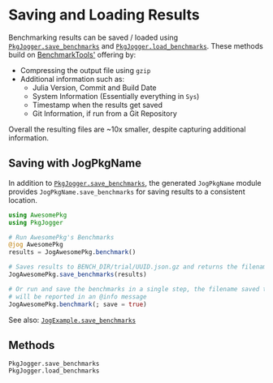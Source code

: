 # Saving and Loading Results

Benchmarking results can be saved / loaded using
[`PkgJogger.save_benchmarks`](@ref) and [`PkgJogger.load_benchmarks`](@ref).
These methods build on
[BenchmarkTools'](https://github.com/JuliaCI/BenchmarkTools.jl) offering by:

- Compressing the output file using `gzip`
- Additional information such as:
  - Julia Version, Commit and Build Date
  - System Information (Essentially everything in `Sys`)
  - Timestamp when the results get saved
  - Git Information, if run from a Git Repository

Overall the resulting files are ~10x smaller, despite capturing additional information.

## Saving with JogPkgName

In addition to [`PkgJogger.save_benchmarks`](@ref), the generated `JogPkgName`
module provides `JogPkgName.save_benchmarks` for saving results to a consistent
location.

```julia
using AwesomePkg
using PkgJogger

# Run AwesomePkg's Benchmarks
@jog AwesomePkg
results = JogAwesomePkg.benchmark()

# Saves results to BENCH_DIR/trial/UUID.json.gz and returns the filename used
JogAwesomePkg.save_benchmarks(results)

# Or run and save the benchmarks in a single step, the filename saved to
# will be reported in an @info message
JogAwesomePkg.benchmark(; save = true)

```

See also: [`JogExample.save_benchmarks`](@ref)

## Methods

```@docs
PkgJogger.save_benchmarks
PkgJogger.load_benchmarks
```
